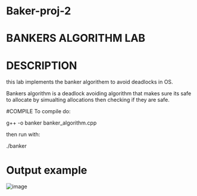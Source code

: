 # Baker-proj-2

# BANKERS ALGORITHM LAB

# DESCRIPTION
this lab implements the banker algorithem to avoid deadlocks in OS.

Bankers algorithm is a deadlock avoiding algorithm that makes sure its safe to allocate by simualting allocations then checking if they are safe. 


#COMPILE
To compile do: 

g++ -o banker banker_algorithm.cpp

 then run with: 
 
 ./banker

#  Output example
 
![image](https://github.com/user-attachments/assets/28c1e71a-ecb7-4535-897b-93a6586928ae)
